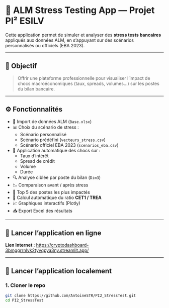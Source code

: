 # 💼 ALM Stress Testing App — Projet PI² ESILV

Cette application permet de simuler et analyser des **stress tests bancaires** appliqués aux données ALM, en s’appuyant sur des scénarios personnalisés ou officiels (EBA 2023).

---

## 🎯 Objectif

> Offrir une plateforme professionnelle pour visualiser l’impact de chocs macroéconomiques (taux, spreads, volumes...) sur les postes du bilan bancaire.

---

## ⚙️ Fonctionnalités

- 📁 Import de données ALM (`Base.xlsx`)
- 📊 Choix du scénario de stress :
  - Scénario personnalisé
  - Scénario prédéfini (`vecteurs_stress.csv`)
  - Scénario officiel EBA 2023 (`scenarios_eba.csv`)
- 🧠 Application automatique des chocs sur :
  - Taux d’intérêt
  - Spread de crédit
  - Volume
  - Durée
- 🔍 Analyse ciblée par poste du bilan (`Dim3`)
- 📉 Comparaison avant / après stress
- 📌 Top 5 des postes les plus impactés
- 🧮 Calcul automatique du ratio **CET1 / TREA**
- 📈 Graphiques interactifs (Plotly)
- 📥 Export Excel des résultats

---

## 🏁 Lancer l’application en ligne

**Lien Internet** : https://cryptodashboard-3bmggrrnlvk2tyyqpya3ny.streamlit.app/

---

## 🏁 Lancer l’application localement

### 1. Cloner le repo

```bash
git clone https://github.com/AntoineSTR/PI2_StressTest.git
cd PI2_StressTest
